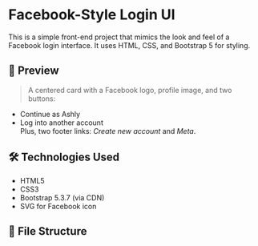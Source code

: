 # Facebook-Style Login UI

This is a simple front-end project that mimics the look and feel of a Facebook login interface. It uses HTML, CSS, and Bootstrap 5 for styling.

## 📸 Preview

> A centered card with a Facebook logo, profile image, and two buttons:
- Continue as Ashly
- Log into another account  
Plus, two footer links: *Create new account* and *Meta*.

## 🛠️ Technologies Used

- HTML5
- CSS3
- Bootstrap 5.3.7 (via CDN)
- SVG for Facebook icon

## 📁 File Structure

